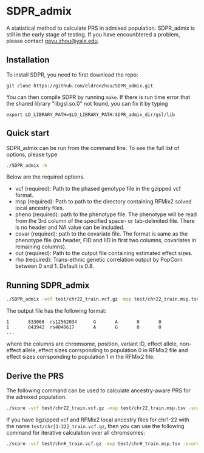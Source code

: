 # SDPR_admix
A statistical method to calculate PRS in admixed population. SDPR_admix is still in the early stage of testing. If you have encounbtered a problem, please contact geyu.zhou@yale.edu.

## Installation

To install SDPR, you need to first download the repo:

```
git clone https://github.com/eldronzhou/SDPR_admix.git
```

You can then compile SDPR by running `make`. If there is run time error that the shared library "libgsl.so.0" not found, you can fix it by typing

```
export LD_LIBRARY_PATH=$LD_LIBRARY_PATH:SDPR_admix_dir/gsl/lib
```


## Quick start

SDPR_admix can be run from the command line. To see the full list of options, please type

```bash
./SDPR_admix -h
```
Below are the required options.

- vcf (required): Path to the phased genotype file in the gzipped vcf format.
- msp (required): Path to path to the directory containing RFMix2 solved local ancestry files.
- pheno (required): path to the phenotype file. The phenotype will be read from the 3rd column of the specified space- or tab-delimited file. There is no header and NA value can be included.
- covar (required): path to the covariate file. The format is same as the phenotype file (no header, FID and IID in first two columns, covariates in remaining columns).
- out (required): Path to the output file containing estimated effect sizes.
- rho (required): Trans-ethnic genetic correlation output by PopCorn between 0 and 1. Default is 0.8. 

## Running SDPR_admix

```bash
./SDPR_admix -vcf test/chr22_train.vcf.gz -msp test/chr22_train.msp.tsv -pheno test/train.pheno -covar test/covar.txt -out test/res.txt
```
The output file has the following format:

```
1       833068  rs12562034      G       A       0       0
1       843942  rs4040617       A       G       0       0
...
```
where the columns are chromsome, position, variant ID, effect allele, non-effect allele, effect sizes corrsponding to population 0 in RFMix2 file and effect sizes corrsponding to population 1 in the RFMix2 file.

## Derive the PRS

The following command can be used to calculate ancestry-aware PRS for the admixed population.

```bash
./score -vcf test/chr22_train.vcf.gz -msp test/chr22_train.msp.tsv -score test/res.txt -out test/test.profile
```
If you have bgzipped vcf and RFMix2 local ancestry files for chr1-22 with the name `test/chr[1-22]_train.vcf.gz`, then you can use the following command for iterative calculation over all chromsomes:

```bash
./score -vcf test/chr#_train.vcf.gz -msp test/chr#_train.msp.tsv -score test/res.txt -out test/test.profile
```

